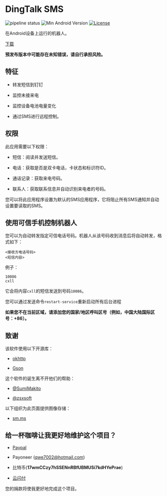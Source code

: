 # DingTalk SMS

![pipeline status](https://badges.git.reallct.com/qwe7002/dingtalk-sms/badges/master/pipeline.svg)
![Min Android Version](https://img.shields.io/badge/android-22+-orange.svg)
[![License](https://img.shields.io/badge/License-BSD%203--Clause-blue.svg)](https://github.com/qwe7002/dingtalk-sms/blob/master/LICENSE)

在Android设备上运行的机器人。

[下载](https://github.com/qwe7002/dingtalk-sms/releases)

**预发布版本中可能存在未知错误，请自行承担风险。**

## 特征

 - 转发短信到钉钉

 - 监控未接来电

 - 监控设备电池电量变化

 - 通过SMS进行远程控制。

## 权限

此应用需要以下权限：

 - 短信：阅读并发送短信。

 - 电话：获取是否是双卡电话，卡状态和标识符ID。

 - 通话记录：获取来电号码。

 - 联系人：获取联系信息并自动识别来电者的号码。

您可以将此应用程序设置为默认的SMS应用程序，它将阻止所有SMS通知并自动设置要读取的SMS。

## 使用可信手机控制机器人

您可以为自动转发指定可信电话号码。机器人从该号码收到消息后将自动转发，格式如下：

```
<接收方电话号码>
<短信内容>
```

例子：

```
10086
cxll
```

它会将内容`cxll`的短信发送到号码`10086`。

您可以通过发送命令`restart-service`重新启动所有后台进程

**如果您不在当前区域，请添加您的国家/地区呼叫区号（例如，中国大陆国际区号：+86）。**

## 致谢

该软件使用以下开源库：

 -  [okhttp](https://github.com/square/okhttp)

 -  [Gson](https://github.com/google/gson)

这个软件的诞生离不开他们的帮助：

 -  [@SumiMakito](https://github.com/SumiMakito)

 -  [@zsxsoft](https://github.com/zsxsoft)

以下组织为此页面提供图像存储：

 -  [sm.ms](https://sm.ms)

## 给一杯咖啡让我更好地维护这个项目？

 -  [Paypal](https://paypal.me/qwe7002)

 - Payoneer (qwe7002@hotmail.com)

 - 比特币(**17wmCCzy7hSSENnRBfUBMUSi7kdHYePrae**)

 -  [云闪付](https://static.reallct.com/2019/02/21/5c6d812840bac.png)

您的捐款将使我更好地完成这个项目。